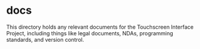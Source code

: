 # docs
This directory holds any relevant documents for the Touchscreen Interface Project,
including things like legal documents, NDAs, programming standards, and version control.
